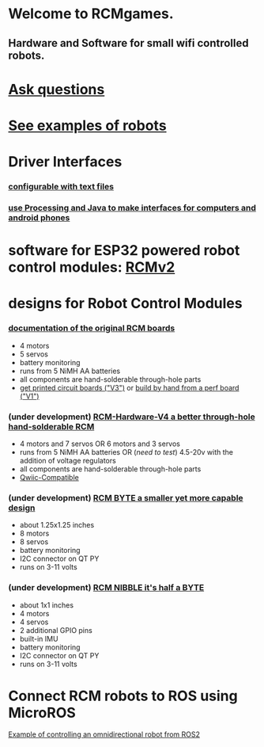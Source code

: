 # Welcome to RCMgames.
## Hardware and Software for small wifi controlled robots. 

# [Ask questions](https://github.com/orgs/RCMgames/discussions/categories/q-a)

# [See examples of robots](https://github.com/orgs/RCMgames/discussions/categories/robots)

# Driver Interfaces

### [configurable with text files](https://github.com/RCMgames/RCMDS-new)

### [use Processing and Java to make interfaces for computers and android phones](https://github.com/RCMgames/RCMDS)

# software for ESP32 powered robot control modules: [RCMv2](https://github.com/RCMgames/RCMv2)

# designs for Robot Control Modules

### [documentation of the original RCM boards](https://github.com/RCMgames/RCM_hardware_documentation_and_user_guide)
* 4 motors
* 5 servos
* battery monitoring
* runs from 5 NiMH AA batteries
* all components are hand-solderable through-hole parts
* [get printed circuit boards ("V3")](https://github.com/RCMgames/RCM_hardware_documentation_and_user_guide/tree/main/Robot%20Control%20Module/V3) or [build by hand from a perf board ("V1")](https://github.com/RCMgames/RCM_hardware_documentation_and_user_guide/tree/main/Robot%20Control%20Module/V1)

### (under development) [RCM-Hardware-V4 a better through-hole hand-solderable RCM](https://github.com/RCMgames/RCM-Hardware-V4)
* 4 motors and 7 servos OR 6 motors and 3 servos
* runs from 5 NiMH AA batteries OR (_need to test_) 4.5-20v with the addition of voltage regulators
* all components are hand-solderable through-hole parts
* [Qwiic-Compatible](https://www.sparkfun.com/qwiic#faqs)

### (under development) [RCM BYTE a smaller yet more capable design](https://github.com/RCMgames/RCM-Hardware-BYTE)
* about 1.25x1.25 inches
* 8 motors
* 8 servos
* battery monitoring
* I2C connector on QT PY
* runs on 3-11 volts

### (under development) [RCM NIBBLE it's half a BYTE](https://github.com/RCMgames/RCM-Hardware-Nibble)
* about 1x1 inches
* 4 motors
* 4 servos
* 2 additional GPIO pins
* built-in IMU
* battery monitoring
* I2C connector on QT PY
* runs on 3-11 volts

# Connect RCM robots to ROS using MicroROS
[Example of controlling an omnidirectional robot from ROS2](https://github.com/orgs/RCMgames/discussions/1)

